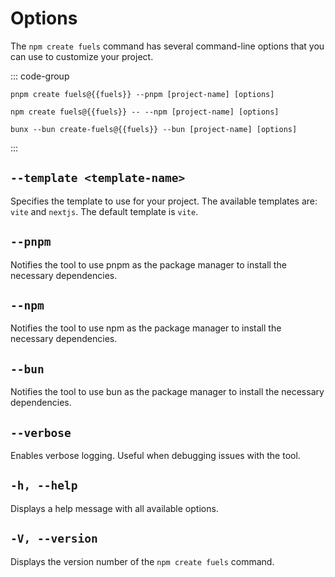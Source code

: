 <script setup>
  import { data } from '../../versions.data'
  const { fuels } = data
</script>

# Options

The `npm create fuels` command has several command-line options that you can use to customize your project.

::: code-group

```sh-vue [pnpm]
pnpm create fuels@{{fuels}} --pnpm [project-name] [options]
```

```sh-vue [npm]
npm create fuels@{{fuels}} -- --npm [project-name] [options]
```

```sh-vue [bun]
bunx --bun create-fuels@{{fuels}} --bun [project-name] [options]
```

:::

## `--template <template-name>`

Specifies the template to use for your project. The available templates are: `vite` and `nextjs`. The default template is `vite`.

## `--pnpm`

Notifies the tool to use pnpm as the package manager to install the necessary dependencies.

## `--npm`

Notifies the tool to use npm as the package manager to install the necessary dependencies.

## `--bun`

Notifies the tool to use bun as the package manager to install the necessary dependencies.

## `--verbose`

Enables verbose logging. Useful when debugging issues with the tool.

## `-h, --help`

Displays a help message with all available options.

## `-V, --version`

Displays the version number of the `npm create fuels` command.
